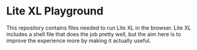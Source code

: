 # Lite XL Playground

This repository contains files needed to run Lite XL in the browser.
Lite XL includes a shell file that does the job pretty well,
but the aim here is to improve the experience more by making it actually
useful.
